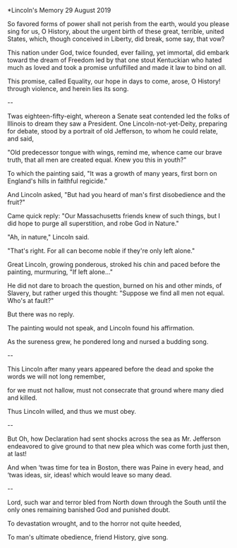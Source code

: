 *Lincoln's Memory
29 August 2019

So favored forms of power 
shall not perish from the earth, 
would you please sing for us, O History, 
about the urgent birth 
of these great, terrible, united States, 
which, though conceived in Liberty, 
did break, some say, that vow?

This nation under God, twice founded, 
ever failing, yet immortal, 
did embark toward the dream of Freedom 
led by that one stout Kentuckian 
who hated much as loved 
and took a promise unfulfilled 
and made it law to bind on all.

This promise, called Equality, 
our hope in days to come, 
arose, O History! through violence, 
and herein lies its song.

--

Twas eighteen-fifty-eight, whereon a Senate seat contended 
led the folks of Illinois to dream they saw a President. 
One Lincoln-not-yet-Deity, preparing for debate, 
stood by a portrait of old Jefferson, to whom he could relate, 
and said,

"Old predecessor tongue with wings, remind me, 
whence came our brave truth, 
that all men are created equal. 
Knew you this in youth?"

To which the painting said, 
"It was a growth of many years, 
first born on England's hills 
in faithful regicide."

And Lincoln asked, 
"But had you heard of man's first disobedience 
and the fruit?"

Came quick reply: 
"Our Massachusetts friends knew of such things, 
but I did hope to purge all superstition, 
and robe God in Nature."

"Ah, in nature," Lincoln said.

"That's right. For all can become noble 
if they're only left alone."

Great Lincoln, growing ponderous, 
stroked his chin 
and paced before the painting, 
murmuring, "If left alone…"

He did not dare to broach the question, 
burned on his and other minds, 
of Slavery, but rather urged this thought: 
"Suppose we find all men not equal. Who's at fault?"

But there was no reply.

The painting would not speak, 
and Lincoln found his affirmation.

As the sureness grew, 
he pondered long 
and nursed a budding song.

--

This Lincoln after many years 
appeared before the dead 
and spoke the words 
we will not long remember,

for we must not hallow, 
must not consecrate that ground 
where many died and killed.

Thus Lincoln willed, 
and thus we must obey.

--

But Oh, how Declaration 
had sent shocks across the sea 
as Mr. Jefferson endeavored 
to give ground to that new plea 
which was come forth just then, 
at last!

And when ‘twas time for tea in Boston, 
there was Paine in every head, 
and ‘twas ideas, sir, ideas! 
which would leave so many dead.

--

Lord, such war and terror 
bled from North down through the South 
until the only ones remaining 
banished God and punished doubt.

To devastation wrought, 
and to the horror not quite heeded,

To man's ultimate obedience, 
friend History, give song.
